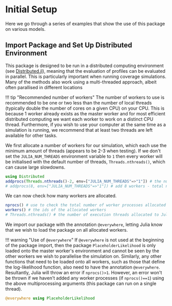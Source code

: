 # Initial Setup

Here we go through a series of examples that show the use of this package on various models.

## Import Package and Set Up Distributed Environment

This package is designed to be run in a distributed computing environment (see [Distributed.jl](https://docs.julialang.org/en/v1/stdlib/Distributed/)), meaning that the evaluation of profiles can be evaluated in parallel. This is particularly important when running coverage simulations. Many of the methods also work using a multi-threaded approach, albeit often parallised in different locations

!!! tip "Recommended number of workers"
    The number of workers to use is recommended to be one or two less than the number of local threads (typically double the number of cores on a given CPU) on your CPU. This is because 1 worker already exists as the master worker and for most efficient distributed computing we want each worker to work on a distinct CPU thread. Furthermore, if you wish to use your computer at the same time as a simulation is running, we recommend that at least two threads are left available for other tasks.

We first allocate a number of workers for our simulation, which each use the minimum amount of threads (appears to be 2-3 when testing). If we don't set the `JULIA_NUM_THREADS` environment variable to `1` then every worker will be initialised with the default number of threads, `Threads.nthreads()`, which can cause large slowdowns.

```julia
using Distributed
addprocs(Threads.nthreads()-2, env=["JULIA_NUM_THREADS"=>"1"]) # the number of parallel workers to use - on the author's system Threads.nthreads() returns 10
# addprocs(8, env=["JULIA_NUM_THREADS"=>"1"]) # add 8 workers - total number of workers will be 9
```

We can now check how many workers are allocated.

```julia
nprocs() # use to check the total number of worker processes allocated
workers() # the ids of the allocated workers
# Threads.nthreads() # the number of execution threads allocated to Julia at startup
```

We import our package with the annotation `@everywhere`, letting Julia know that we wish to load the package on all allocated workers.

!!! warning "Use of `@everywhere`"
    If `@everywhere` is not used at the beginning of the package import, then the package `PlaceholderLikelihood` is only loaded onto the master worker's environment and cannot be seen by the other workers we wish to parallelise the simulation on. Similarly, any other functions that need to be loaded onto all workers, such as those that define the log-likelihood function, also need to have the annotation `@everywhere`. Resultantly, Julia will throw an error if  `nprocs()>1`. However, an error won't be thrown if we haven't added any worker processes (if `nprocs()==1`) using the above multiprocessing arguments (this package can run on a single thread).

```julia
@everywhere using PlaceholderLikelihood
```